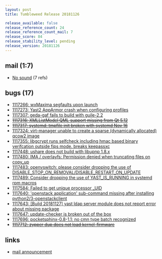 ```yaml
---
layout: post
title: Tumbleweed Release 20181126

release_available: false
release_reference_count: 24
release_reference_count_mail: 7
release_score: 84
release_stability_level: pending
release_version: 20181126
---
```


## mail (1:7)

- [No sound](https://lists.opensuse.org/opensuse-factory/2018-11/msg00292.html) (7 refs)

## bugs (17)

<!--more-->

- [1117266: wxMaxima segfaults upon launch](https://bugzilla.opensuse.org/show_bug.cgi?id=1117266)
- [1117273: Yast2 AppArmor crash when configuring profiles](https://bugzilla.opensuse.org/show_bug.cgi?id=1117273)
- [1117307: geda-gaf fails to build with guile-2.2](https://bugzilla.opensuse.org/show_bug.cgi?id=1117307)
- ~~[1117316: XMLListModel QML support missing from Qt 5.12](https://bugzilla.opensuse.org/show_bug.cgi?id=1117316)~~
- ~~[1117317: systemd:  tmpfile init broken with systemd Nov 16](https://bugzilla.opensuse.org/show_bug.cgi?id=1117317)~~
- [1117324: virt-manager unable to create a sparse (dynamically allocated) qcow2 image](https://bugzilla.opensuse.org/show_bug.cgi?id=1117324)
- [1117355: libgcrypt runs selfcheck including hmac based binary verifcation outside fips mode. breaks keepassxc](https://bugzilla.opensuse.org/show_bug.cgi?id=1117355)
- [1117448: ushare does not build with libupnp 1.8.x](https://bugzilla.opensuse.org/show_bug.cgi?id=1117448)
- [1117480: IMA / overlayfs: Permission denied when truncating files on copy_up](https://bugzilla.opensuse.org/show_bug.cgi?id=1117480)
- [1117483: openvswitch: please consider dropping the use of DISABLE_STOP_ON_REMOVAL/DISABLE_RESTART_ON_UPDATE](https://bugzilla.opensuse.org/show_bug.cgi?id=1117483)
- [1117489: Consider dropping the use of YAST_IS_RUNNING in systemd rpm macros](https://bugzilla.opensuse.org/show_bug.cgi?id=1117489)
- [1117584: Failed to get unique processor _UID](https://bugzilla.opensuse.org/show_bug.cgi?id=1117584)
- [1117640: 'openstack application' sub-command missing after installing python2/3-openstackclient](https://bugzilla.opensuse.org/show_bug.cgi?id=1117640)
- [1117643: \[Build 20181127\] yast ldap server module does not report error about missing package](https://bugzilla.opensuse.org/show_bug.cgi?id=1117643)
- [1117647: update-checker is broken out of the box](https://bugzilla.opensuse.org/show_bug.cgi?id=1117647)
- [1117696: pocketsphinx-0.8-1.1:  no cmn type batch recognized](https://bugzilla.opensuse.org/show_bug.cgi?id=1117696)
- ~~[1117712: zypper dup does not load kernel-firmware](https://bugzilla.opensuse.org/show_bug.cgi?id=1117712)~~



## links

- [mail announcement](https://lists.opensuse.org/opensuse-factory/2018-11/msg00290.html)
